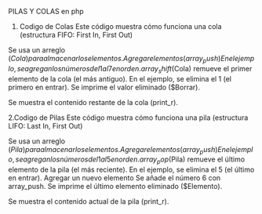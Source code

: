 PILAS Y COLAS en php

1. Codigo de Colas
Este código muestra cómo funciona una cola (estructura FIFO: First In, First Out)

Se usa un arreglo ($Cola) para almacenar los elementos.
Agregar elementos (array_push) En el ejemplo, se agregan los números del 1 al 7 en orden.
array_shift($Cola) remueve el primer elemento de la cola (el más antiguo).
En el ejemplo, se elimina el 1 (el primero en entrar).
Se imprime el valor eliminado ($Borrar).

Se muestra el contenido restante de la cola (print_r).

2.Codigo de Pilas
Este código muestra cómo funciona una pila (estructura LIFO: Last In, First Out)

Se usa un arreglo ($Pila) para almacenar los elementos.
Agregar elementos (array_push)
En el ejemplo, se agregan los números del 1 al 5 en orden.
array_pop($Pila) remueve el último elemento de la pila (el más reciente). En el ejemplo, se elimina el 5 (el último en entrar).
Agregar un nuevo elemento
Se añade el número 6 con array_push.
Se imprime el último elemento eliminado ($Elemento).

Se muestra el contenido actual de la pila (print_r).

